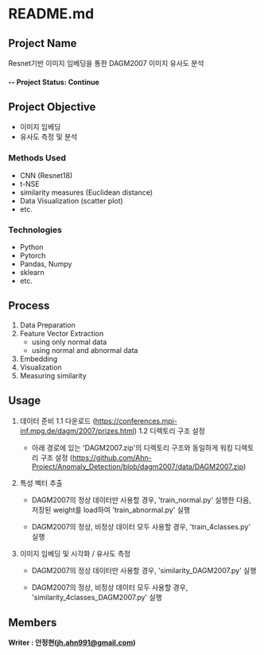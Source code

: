 # README.md

## Project Name
Resnet기반 이미지 임베딩을 통한 DAGM2007 이미지 유사도 분석


#### -- Project Status: Continue

## Project Objective
* 이미지 임베딩
* 유사도 측정 및 분석

### Methods Used
* CNN (Resnet18)
* t-NSE
* similarity measures (Euclidean distance)
* Data Visualization (scatter plot)
* etc. 

### Technologies
* Python
* Pytorch
* Pandas, Numpy
* sklearn
* etc. 

## Process
1. Data Preparation
2. Feature Vector Extraction
    - using only normal data
    - using normal and abnormal data
3. Embedding 
4. Visualization 
5. Measuring similarity

## Usage
1. 데이터 준비
  1.1 다운로드 (https://conferences.mpi-inf.mpg.de/dagm/2007/prizes.html)
  1.2 디렉토리 구조 설정 
      - 아래 경로에 있는 'DAGM2007.zip'의 디렉토리 구조와 동일하게 워킹 디렉토리 구조 설정
        (https://github.com/Ahn-Project/Anomaly_Detection/blob/dagm2007/data/DAGM2007.zip)

2. 특성 벡터 추출
    - DAGM2007의 정상 데이터만 사용할 경우,
     'train_normal.py' 실행한 다음, 저장된 weight를 load하여 'train_abnormal.py' 실행
    
    - DAGM2007의 정상, 비정상 데이터 모두 사용할 경우,
     'train_4classes.py' 실행

3. 이미지 임베딩 및 시각화 / 유사도 측정
    - DAGM2007의 정상 데이터만 사용할 경우,
      'similarity_DAGM2007.py' 실행
    
    - DAGM2007의 정상, 비정상 데이터 모두 사용할 경우,
      'similarity_4classes_DAGM2007.py' 실행


## Members

**Writer : 안정현(jh.ahn991@gmail.com)**



